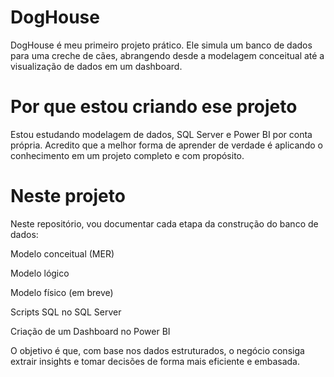 # DogHouse
DogHouse é meu primeiro projeto prático. Ele simula um banco de dados para uma creche de cães, abrangendo desde a modelagem conceitual até a visualização de dados em um dashboard.
# Por que estou criando ese projeto 
Estou estudando modelagem de dados, SQL Server e Power BI por conta própria. Acredito que a melhor forma de aprender de verdade é aplicando o conhecimento em um projeto completo e com propósito.
# Neste projeto
Neste repositório, vou documentar cada etapa da construção do banco de dados:

Modelo conceitual (MER)

Modelo lógico

Modelo físico (em breve)

Scripts SQL no SQL Server

Criação de um Dashboard no Power BI

O objetivo é que, com base nos dados estruturados, o negócio consiga extrair insights e tomar decisões de forma mais eficiente e embasada.

